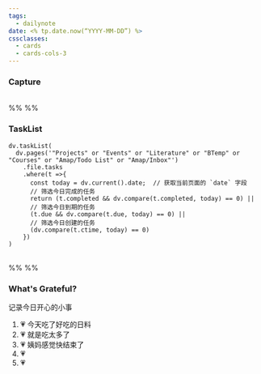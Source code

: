```yaml
---
tags:
  - dailynote
date: <% tp.date.now(“YYYY-MM-DD”) %>
cssclasses:
  - cards
  - cards-cols-3
---
```


### Capture

<br>%% %%

### TaskList

```dataviewjs
dv.taskList(
  dv.pages('"Projects" or "Events" or "Literature" or "BTemp" or "Courses" or "Amap/Todo List" or "Amap/Inbox"')
    .file.tasks
    .where(t =>{
      const today = dv.current().date;  // 获取当前页面的 `date` 字段
      // 筛选今日完成的任务
      return (t.completed && dv.compare(t.completed, today) == 0) ||
      // 筛选今日到期的任务
      (t.due && dv.compare(t.due, today) == 0) ||
      // 筛选今日创建的任务
      (dv.compare(t.ctime, today) == 0)
    })
)
```

<br>%% %%

### What's Grateful?
记录今日开心的小事
1. 💗 今天吃了好吃的日料
2. 💗 就是吃太多了
3. 💗 姨妈感觉快结束了
4. 💗
5. 💗